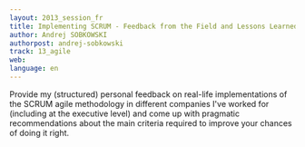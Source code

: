 ```yaml
---
layout: 2013_session_fr
title: Implementing SCRUM - Feedback from the Field and Lessons Learned
author: Andrej SOBKOWSKI
authorpost: andrej-sobkowski
track: 13_agile
web: 
language: en
---
```


Provide my (structured) personal feedback on real-life implementations of the SCRUM agile methodology in different companies I've worked for (including at the executive level) and come up with pragmatic recommendations about the main criteria required to improve your chances of doing it right.